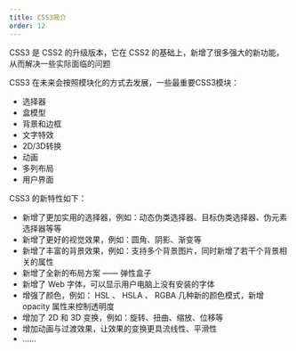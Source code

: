 ```yaml
---
title: CSS3简介
order: 12
---
```


CSS3 是 CSS2 的升级版本，它在 CSS2 的基础上，新增了很多强大的新功能，从而解决一些实际面临的问题

CSS3 在未来会按照模块化的方式去发展，一些最重要CSS3模块：

- 选择器
- 盒模型
- 背景和边框
- 文字特效
- 2D/3D转换
- 动画
- 多列布局
- 用户界面

CSS3 的新特性如下：
+ 新增了更加实用的选择器，例如：动态伪类选择器、目标伪类选择器、伪元素选择器等等
+ 新增了更好的视觉效果，例如：圆角、阴影、渐变等
+ 新增了丰富的背景效果，例如：支持多个背景图片，同时新增了若干个背景相关的属性
+ 新增了全新的布局方案 —— 弹性盒子
+ 新增了 Web 字体，可以显示用户电脑上没有安装的字体
+ 增强了颜色，例如： HSL 、 HSLA 、 RGBA 几种新的颜色模式，新增 opacity 属性来控制透明度
+ 增加了 2D 和 3D 变换，例如：旋转、扭曲、缩放、位移等
+ 增加动画与过渡效果，让效果的变换更具流线性、平滑性
+ ……
